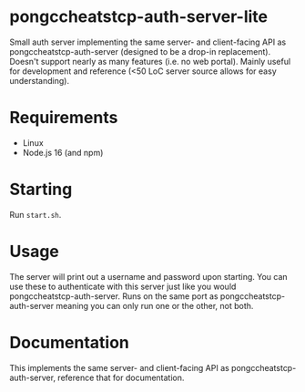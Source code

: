 # pongccheatstcp-auth-server-lite
Small auth server implementing the same server- and client-facing API as pongccheatstcp-auth-server (designed to be a drop-in replacement). Doesn't support nearly as many features (i.e. no web portal). Mainly useful for development and reference (<50 LoC server source allows for easy understanding).

# Requirements
* Linux
* Node.js 16 (and npm)

# Starting
Run `start.sh`.

# Usage
The server will print out a username and password upon starting. You can use these to authenticate with this server just like you would pongccheatstcp-auth-server. Runs on the same port as pongccheatstcp-auth-server meaning you can only run one or the other, not both.

# Documentation
This implements the same server- and client-facing API as pongccheatstcp-auth-server, reference that for documentation.
